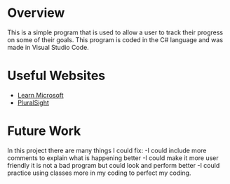 # Overview

This is a simple program that is used to allow a user to track their progress on some of their goals. This program is coded in the C# language and was made in Visual Studio Code. 

# Useful Websites


- [Learn Microsoft]([http://url.link.goes.here](https://learn.microsoft.com/en-us/dotnet/csharp/tour-of-csharp/))
- [PluralSight]([http://url.link.goes.here](https://www.pluralsight.com/blog/software-development/everything-you-need-to-know-about-c-#:~:text=What%20is%20C%23%20used%20for,Lots%20and%20lots%20of%20games.)https://www.pluralsight.com/blog/software-development/everything-you-need-to-know-about-c-#:~:text=What%20is%20C%23%20used%20for,Lots%20and%20lots%20of%20games.)

# Future Work

In this project there are many things I could fix:
-I could include more comments to explain what is happening better
-I could make it more user friendly it is not a bad program but could look and perform better
-I could practice using classes more in my coding to perfect my coding. 
